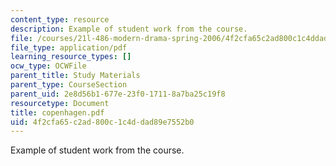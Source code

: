 ```yaml
---
content_type: resource
description: Example of student work from the course.
file: /courses/21l-486-modern-drama-spring-2006/4f2cfa65c2ad800c1c4ddad89e7552b0_copenhagen.pdf
file_type: application/pdf
learning_resource_types: []
ocw_type: OCWFile
parent_title: Study Materials
parent_type: CourseSection
parent_uid: 2e8d56b1-677e-23f0-1711-8a7ba25c19f8
resourcetype: Document
title: copenhagen.pdf
uid: 4f2cfa65-c2ad-800c-1c4d-dad89e7552b0
---
```

Example of student work from the course.

